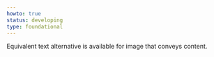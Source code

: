 ```yaml
---
howto: true
status: developing
type: foundational
---
```


Equivalent text alternative is available for <a>image</a> that conveys <a>content</a>.

